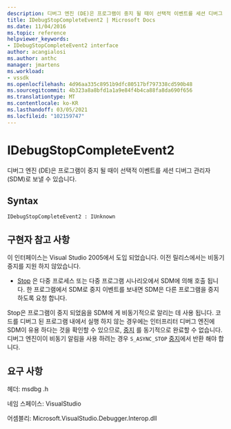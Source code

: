 ```yaml
---
description: 디버그 엔진 (DE)은 프로그램이 중지 될 때이 선택적 이벤트를 세션 디버그 관리자 (SDM)로 보낼 수 있습니다.
title: IDebugStopCompleteEvent2 | Microsoft Docs
ms.date: 11/04/2016
ms.topic: reference
helpviewer_keywords:
- IDebugStopCompleteEvent2 interface
author: acangialosi
ms.author: anthc
manager: jmartens
ms.workload:
- vssdk
ms.openlocfilehash: 4d96aa335c8951b9dfc80517bf797338cd590b48
ms.sourcegitcommit: 4b323a8a8bfd1a1a9e84f4b4ca88fa8da690f656
ms.translationtype: MT
ms.contentlocale: ko-KR
ms.lasthandoff: 03/05/2021
ms.locfileid: "102159747"
---
```

# <a name="idebugstopcompleteevent2"></a>IDebugStopCompleteEvent2

디버그 엔진 (DE)은 프로그램이 중지 될 때이 선택적 이벤트를 세션 디버그 관리자 (SDM)로 보낼 수 있습니다.

## <a name="syntax"></a>Syntax

```
IDebugStopCompleteEvent2 : IUnknown
```

## <a name="notes-for-implementers"></a>구현자 참고 사항

이 인터페이스는 Visual Studio 2005에서 도입 되었습니다. 이전 릴리스에서는 비동기 중지를 지원 하지 않았습니다.

- [Stop](../../../extensibility/debugger/reference/idebugengineprogram2-stop.md) 은 다중 프로세스 또는 다중 프로그램 시나리오에서 SDM에 의해 호출 됩니다. 한 프로그램에서 SDM로 중지 이벤트를 보내면 SDM은 다른 프로그램을 중지 하도록 요청 합니다.

Stop은 프로그램이 중지 되었음을 SDM에 게 비동기적으로 알리는 데 사용 됩니다. 코드를 디버그 된 프로그램 내에서 실행 하지 않는 경우에는 인터프리터 디버그 엔진에 SDM이 유용 하다는 것을 확인할 수 있으므로, [중지](../../../extensibility/debugger/reference/idebugengineprogram2-stop.md) 를 동기적으로 완료할 수 없습니다. 디버그 엔진이이 비동기 알림을 사용 하려는 경우 `S_ASYNC_STOP` [중지](../../../extensibility/debugger/reference/idebugengineprogram2-stop.md)에서 반환 해야 합니다.

## <a name="requirements"></a>요구 사항

헤더: msdbg .h

네임 스페이스: VisualStudio

어셈블리: Microsoft.VisualStudio.Debugger.Interop.dll
